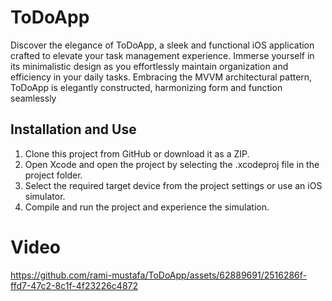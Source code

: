 # ToDoApp

Discover the elegance of ToDoApp, a sleek and functional iOS application crafted to elevate your task management experience. Immerse yourself in its minimalistic design as you effortlessly maintain organization and efficiency in your daily tasks. Embracing the MVVM architectural pattern, ToDoApp is elegantly constructed, harmonizing form and function seamlessly

 ## Installation and Use
1. Clone this project from GitHub or download it as a ZIP.
2. Open Xcode and open the project by selecting the .xcodeproj file in the project folder.
3. Select the required target device from the project settings or use an iOS simulator.
4. Compile and run the project and experience the simulation.

# Video 
https://github.com/rami-mustafa/ToDoApp/assets/62889691/2516286f-ffd7-47c2-8c1f-4f23226c4872
